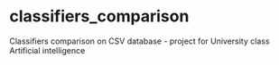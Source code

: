 # classifiers_comparison
Classifiers comparison on CSV database - project for University class Artificial intelligence
